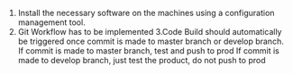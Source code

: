  1. Install the necessary software on the machines using a configuration management tool. 
 2. Git Workflow has to be implemented 
3.Code Build should automatically be triggered once commit is made to master branch or develop branch. If commit is made to master branch, test and push to prod If commit is made to develop branch, just test the product, do not push to prod 
